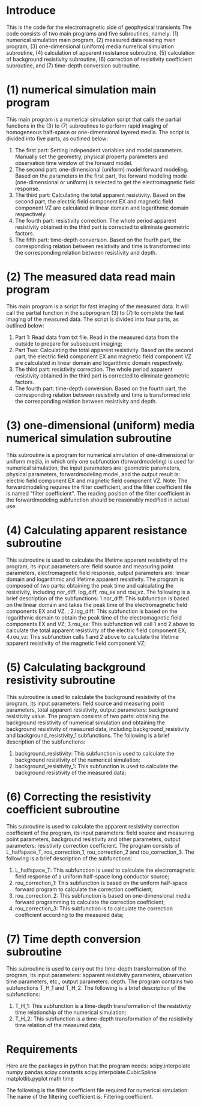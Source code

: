 #  Introduce
This is the code for the electromagnetic side of geophysical transients
The code consists of two main programs and five subroutines, namely: (1) numerical simulation main program, (2) measured data reading main program, (3) one-dimensional (uniform) media numerical simulation subroutine, (4) calculation of apparent resistance subroutine, (5) calculation of background resistivity subroutine, (6) correction of resistivity coefficient subroutine, and (7) time-depth conversion subroutine.
#  (1) numerical simulation main program
This main program is a numerical simulation script that calls the partial functions in the (3) to (7) subroutines to perform rapid imaging of homogeneous half-space or one-dimensional layered media. The script is divided into five parts, as outlined below:
1. The first part: Setting independent variables and model parameters. Manually set the geometry, physical property parameters and observation time window of the forward model.
2. The second part: one-dimensional (uniform) model forward modeling. Based on the parameters in the first part, the forward modeling mode (one-dimensional or uniform) is selected to get the electromagnetic field response.
3. The third part: Calculating the total apparent resistivity. Based on the second part, the electric field component EX and magnetic field component VZ are calculated in linear domain and logarithmic domain respectively.
4. The fourth part: resistivity correction. The whole period apparent resistivity obtained in the third part is corrected to eliminate geometric factors.
5. The fifth part: time-depth conversion. Based on the fourth part, the corresponding relation between resistivity and time is transformed into the corresponding relation between resistivity and depth.
#  (2) The measured data read main program
This main program is a script for fast imaging of the measured data. It will call the partial function in the subprogram (3) to (7) to complete the fast imaging of the measured data. The script is divided into four parts, as outlined below:
1. Part 1: Read data from txt file. Read in the measured data from the outside to prepare for subsequent imaging;
2. Part Two: Calculating the total apparent resistivity. Based on the second part, the electric field component EX and magnetic field component VZ are calculated in linear domain and logarithmic domain respectively.
3. The third part: resistivity correction. The whole period apparent resistivity obtained in the third part is corrected to eliminate geometric factors.
4. The fourth part: time-depth conversion. Based on the fourth part, the corresponding relation between resistivity and time is transformed into the corresponding relation between resistivity and depth.
#  (3) one-dimensional (uniform) media numerical simulation subroutine
This subroutine is a program for numerical simulation of one-dimensional or uniform media, in which only one subfunction (forwardmodeling) is used for numerical simulation, the input parameters are: geometric parameters, physical parameters, forwardmodeling model, and the output result is: electric field component EX and magnetic field component VZ. Note: The forwardmodeling requires the filter coefficient, and the filter coefficient file is named "filter coefficient". The reading position of the filter coefficient in the forwardmodeling subfunction should be reasonably modified in actual use.
#  (4) Calculating apparent resistance subroutine
This subroutine is used to calculate the lifetime apparent resistivity of the program, its input parameters are: field source and measuring point parameters, electromagnetic field response, output parameters are: linear domain and logarithmic and lifetime apparent resistivity. The program is composed of two parts: obtaining the peak time and calculating the resistivity, including nor_diff, log_diff, rou_ex and rou_vz. The following is a brief description of the subfunctions:
1.nor_diff: This subfunction is based on the linear domain and takes the peak time of the electromagnetic field components EX and VZ. ;
2.log_diff: This subfunction is based on the logarithmic domain to obtain the peak time of the electromagnetic field components EX and VZ;
3.rou_ex: This subfunction will call 1 and 2 above to calculate the total apparent resistivity of the electric field component EX;
4.rou_vz: This subfunction calls 1 and 2 above to calculate the lifetime apparent resistivity of the magnetic field component VZ;
#  (5) Calculating background resistivity subroutine
This subroutine is used to calculate the background resistivity of the program, its input parameters: field source and measuring point parameters, total apparent resistivity, output parameters: background resistivity value. The program consists of two parts: obtaining the background resistivity of numerical simulation and obtaining the background resistivity of measured data, including background_resistivity and background_resistivity_1 subfunctions. The following is a brief description of the subfunctions:
1. background_resistivity: This subfunction is used to calculate the background resistivity of the numerical simulation;
2. background_resistivity_1: This subfunction is used to calculate the background resistivity of the measured data;
#  (6) Correcting the resistivity coefficient subroutine
This subroutine is used to calculate the apparent resistivity correction coefficient of the program, its input parameters: field source and measuring point parameters, background resistivity and other parameters, output parameters: resistivity correction coefficient. The program consists of L_halfspace_T, rou_correction_1, rou_correction_2 and rou_correction_3. The following is a brief description of the subfunctions:
1. L_halfspace_T: This subfunction is used to calculate the electromagnetic field response of a uniform half-space long conductor source;
2. rou_correction_1: This subfunction is based on the uniform half-space forward program to calculate the correction coefficient;
3. rou_correction_2: This subfunction is based on one-dimensional media forward programming to calculate the correction coefficient;
4. rou_correction_3: This subfunction is to calculate the correction coefficient according to the measured data;
#  (7) Time depth conversion subroutine
This subroutine is used to carry out the time-depth transformation of the program, its input parameters: apparent resistivity parameters, observation time parameters, etc., output parameters: depth. The program contains two subfunctions T_H_1 and T_H_2. The following is a brief description of the subfunctions:
1. T_H_1: This subfunction is a time-depth transformation of the resistivity time relationship of the numerical simulation;
2. T_H_2: This subfunction is a time-depth transformation of the resistivity time relation of the measured data;
#  Requirements
Here are the packages in python that the program needs:
scipy.interpolate
numpy
pandas
scipy.constants
scipy.interpolate.CubicSpline
matplotlib.pyplot
math
time

The following is the filter coefficient file required for numerical simulation:
The name of the filtering coefficient is: Filtering coefficient.
